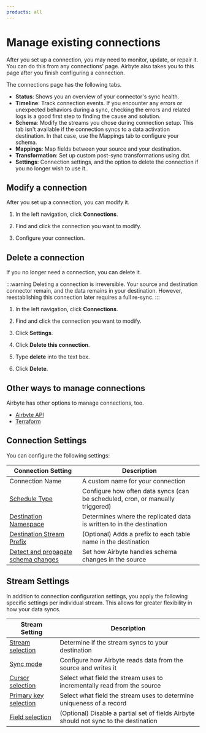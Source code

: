 ```yaml
---
products: all
---
```


# Manage existing connections

After you set up a connection, you may need to monitor, update, or repair it. You can do this from any connections' page. Airbyte also takes you to this page after you finish configuring a connection.

The connections page has the following tabs.

- **Status**: Shows you an overview of your connector's sync health.
- **Timeline**: Track connection events. If you encounter any errors or unexpected behaviors during a sync, checking the errors and related logs is a good first step to finding the cause and solution.
- **Schema**: Modify the streams you chose during connection setup. This tab isn't available if the connection syncs to a data activation destination. In that case, use the Mappings tab to configure your schema.
- **Mappings**: Map fields between your source and your destination.
- **Transformation**: Set up custom post-sync transformations using dbt.
- **Settings**: Connection settings, and the option to delete the connection if you no longer wish to use it.

## Modify a connection

After you set up a connection, you can modify it.

1. In the left navigation, click **Connections**.

2. Find and click the connection you want to modify.

3. Configure your connection.

## Delete a connection

If you no longer need a connection, you can delete it.

:::warning
Deleting a connection is irreversible. Your source and destination connector remain, and the data remains in your destination. However, reestablishing this connection later requires a full re-sync.
:::

1. In the left navigation, click **Connections**.

2. Find and click the connection you want to modify.

3. Click **Settings**.

4. Click **Delete this connection**.

5. Type **delete** into the text box.

6. Click **Delete**.

## Other ways to manage connections

Airbyte has other options to manage connections, too.

- [Airbyte API](https://reference.airbyte.com/reference/createsource#/)
- [Terraform](../terraform-documentation)

## Connection Settings

You can configure the following settings:

| Connection Setting                                                               | Description                                                                    |
| -------------------------------------------------------------------------------- | ------------------------------------------------------------------------------ |
| Connection Name                                                                  | A custom name for your connection                                              |
| [Schedule Type](../using-airbyte/core-concepts/sync-schedules)                   | Configure how often data syncs (can be scheduled, cron, or manually triggered)  |
| [Destination Namespace](../using-airbyte/core-concepts/namespaces)               | Determines where the replicated data is written to in the destination          |
| [Destination Stream Prefix](../using-airbyte/configuring-schema)                   | (Optional) Adds a prefix to each table name in the destination                  |
| [Detect and propagate schema changes](../using-airbyte/schema-change-management) | Set how Airbyte handles schema changes in the source                           |

## Stream Settings

In addition to connection configuration settings, you apply the following specific settings per individual stream. This allows for greater flexibility in how your data syncs.

| Stream Setting                                              | Description                                                                          |
| ----------------------------------------------------------- | ------------------------------------------------------------------------------------ |
| [Stream selection](../using-airbyte/configuring-schema)      | Determine if the stream syncs to your destination                                     |
| [Sync mode](../using-airbyte/core-concepts/sync-modes)      | Configure how Airbyte reads data from the source and writes it                         |
| [Cursor selection](../using-airbyte/configuring-schema)      | Select what field the stream uses to incrementally read from the source                |
| [Primary key selection](../using-airbyte/configuring-schema) | Select what field the stream uses to determine uniqueness of a record                  |
| [Field selection](../using-airbyte/configuring-schema)       | (Optional) Disable a partial set of fields Airbyte should not sync to the destination  |
